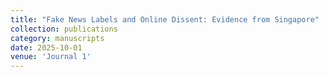 ```yaml
---
title: "Fake News Labels and Online Dissent: Evidence from Singapore"
collection: publications
category: manuscripts
date: 2025-10-01
venue: 'Journal 1'
---
```

